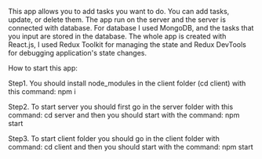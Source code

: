 This app allows you to add tasks you want to do. You can add tasks, 
update, or delete them. The app run on the server and the server is 
connected with database. For database I used MongoDB, and the tasks that 
you input are stored in the database. The whole app is created with React.js, I used Redux Toolkit for managing the state and Redux DevTools for debugging application's state changes.


How to start this app:

Step1. You should install node_modules in the client folder (cd client) with this command: npm i

Step2. To start server you should first go in the server folder with this command: cd server and then you should start with the command: npm start

Step3. To start client folder you should go in the client folder with command: cd client and then you should start with the command: npm start